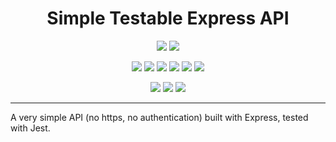 <h1 align="center">Simple Testable Express API</h1>

<p align="center">
  <a href="https://standardjs.com"><img src="https://img.shields.io/badge/code_style-standard-brightgreen.svg"></a>
  <a href="https://github.com/JCPedroza/simple-testable-express-api/blob/master/LICENSE"><img src="https://img.shields.io/github/license/jcpedroza/simple-testable-express-api"></a>
</p>

<p align="center">
  <img src="https://img.shields.io/github/contributors/JCPedroza/simple-testable-express-api">
  <img src="https://img.shields.io/github/commit-activity/m/JCPedroza/simple-testable-express-api">
  <img src="https://img.shields.io/github/issues-raw/JCPedroza/simple-testable-express-api">
  <img src="https://img.shields.io/github/issues-closed-raw/JCPedroza/simple-testable-express-api">
  <img src="https://img.shields.io/github/issues-pr-raw/JCPedroza/simple-testable-express-api">
  <img src="https://img.shields.io/github/issues-pr-closed-raw/JCPedroza/simple-testable-express-api">
</p>

<p align="center">
  <img src="https://img.shields.io/tokei/lines/github/jcpedroza/simple-testable-express-api">
  <img src="https://img.shields.io/github/languages/code-size/jcpedroza/simple-testable-express-api">
  <img src="https://img.shields.io/github/repo-size/jcpedroza/simple-testable-express-api">
</p>

<hr>

<p>A very simple API (no https, no authentication) built with Express, tested with Jest.</p>
